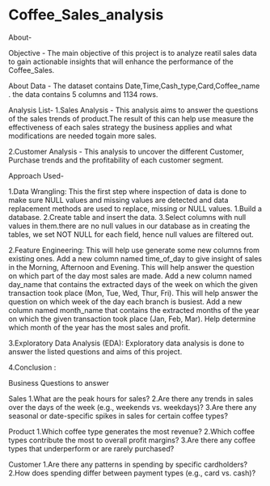 # Coffee_Sales_analysis

About-




Objective -
The main objective of this project is to analyze reatil sales data to gain actionable insights that will enhance the performance of the Coffee_Sales.

About Data -
The dataset contains Date,Time,Cash_type,Card,Coffee_name . the data contains 5 columns and 1134 rows.

Analysis List-
  1.Sales Analysis -
    This analysis aims to answer the questions of the sales trends of product.The result of this can help use measure the effectiveness
    of each sales strategy the business applies and what modifications are needed togain more sales.

  2.Customer Analysis -
    This analysis to uncover the different Customer, Purchase trends and the profitability of each customer segment.

Approach Used-

1.Data Wrangling: This the first step where  inspection of data is done to make sure NULL values and missing values are detected and data 
  replacement methods are used to replace, missing or NULL values.
  1.Build a database.
  2.Create table and insert the data.
  3.Select columns with null values in them.there are no null values in our database as in creating the tables,
    we set NOT NULL for each field, hence null values are filtered out.
    
2.Feature Engineering: This will help use generate some new columns from existing ones.
  Add a new column named time_of_day to give insight of sales in the Morning, Afternoon and Evening. This will help answer the question on which part of the day 
  most sales are made.
  Add a new column named day_name that contains the extracted days of the week on which the given transaction took place (Mon, Tue, Wed, Thur, Fri). This will help 
  answer the question on which week of the day each branch is busiest.
  Add a new column named month_name that contains the extracted months of the year on which the given transaction took place (Jan, Feb, Mar). Help determine which 
  month of the year has the most sales and profit.
  
3.Exploratory Data Analysis (EDA): Exploratory data analysis is done to answer the listed questions and aims of this project.

4.Conclusion :

Business Questions to answer

Sales
1.What are the peak hours for sales?
2.Are there any trends in sales over the days of the week (e.g., weekends vs. weekdays)?
3.Are there any seasonal or date-specific spikes in sales for certain coffee types?

Product
1.Which coffee type generates the most revenue?
2.Which coffee types contribute the most to overall profit margins?
3.Are there any coffee types that underperform or are rarely purchased?

Customer
1.Are there any patterns in spending by specific cardholders?
2.How does spending differ between payment types (e.g., card vs. cash)?
















